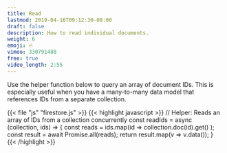 ```yaml
---
title: Read
lastmod: 2019-04-16T09:12:30-08:00
draft: false
description: How to read individual documents.
weight: 6
emoji: 🔥
vimeo: 330791488
free: true
video_length: 2:55
---
```


Use the helper function below to query an array of document IDs. This is
especially useful when you have a many-to-many data model that references IDs
from a separate collection.

{{< file "js" "firestore.js" >}} {{< highlight javascript >}} // Helper: Reads
an array of IDs from a collection concurrently const readIds = async
(collection, ids) => { const reads = ids.map(id => collection.doc(id).get() );
const result = await Promise.all(reads); return result.map(v => v.data()); }
{{< /highlight >}}
